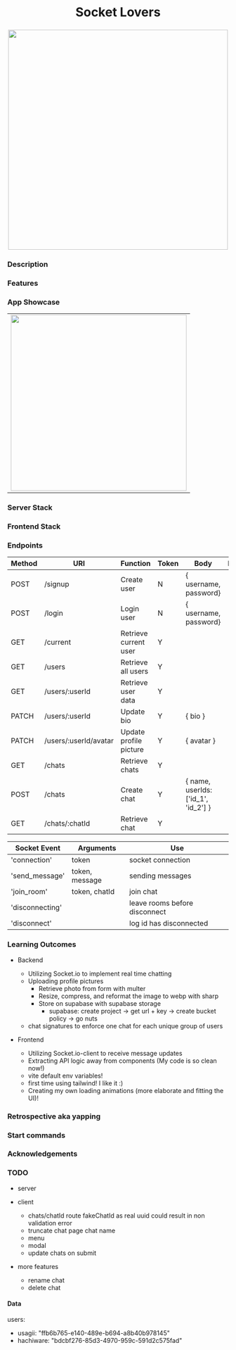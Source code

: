 <h1 align="center">Socket Lovers</h1>
<h3 align="center"></h3>
<p align="center">
    <img align="center" width="500px" src="" >
</p>

### Description

### Features

### App Showcase

|                             |
| --------------------------- |
| <img width="400px" src="" > |

### Server Stack

### Frontend Stack

### Endpoints

| Method | URI                   | Function               | Token | Body                                | Notes |
| ------ | --------------------- | ---------------------- | ----- | ----------------------------------- | ----- |
| POST   | /signup               | Create user            | N     | { username, password}               |       |
| POST   | /login                | Login user             | N     | { username, password}               |       |
| GET    | /current              | Retrieve current user  | Y     |                                     |       |
| GET    | /users                | Retrieve all users     | Y     |                                     |       |
| GET    | /users/:userId        | Retrieve user data     | Y     |                                     |       |
| PATCH  | /users/:userId        | Update bio             | Y     | { bio }                             |       |
| PATCH  | /users/:userId/avatar | Update profile picture | Y     | { avatar }                          |       |
| GET    | /chats                | Retrieve chats         | Y     |                                     |       |
| POST   | /chats                | Create chat            | Y     | { name, userIds: ['id_1', 'id_2'] } |       |
| GET    | /chats/:chatId        | Retrieve chat          | Y     |                                     |       |

| Socket Event    | Arguments      | Use                           |
| --------------- | -------------- | ----------------------------- |
| 'connection'    | token          | socket connection             |
| 'send_message'  | token, message | sending messages              |
| 'join_room'     | token, chatId  | join chat                     |
| 'disconnecting' |                | leave rooms before disconnect |
| 'disconnect'    |                | log id has disconnected       |

### Learning Outcomes

- Backend
    - Utilizing Socket.io to implement real time chatting
    - Uploading profile pictures
        - Retrieve photo from form with multer
        - Resize, compress, and reformat the image to webp with sharp
        - Store on supabase with supabase storage
            - supabase: create project -> get url + key -> create bucket policy -> go nuts
    - chat signatures to enforce one chat for each unique group of users

- Frontend
    - Utilizing Socket.io-client to receive message updates
    - Extracting API logic away from components (My code is so clean now!)
    - vite default env variables!
    - first time using tailwind! I like it :)
    - Creating my own loading animations (more elaborate and fitting the UI)!

### Retrospective aka yapping

### Start commands

### Acknowledgements

### TODO

- server

- client
    - chats/chatId route fakeChatId as real uuid could result in non validation error
    - truncate chat page chat name
    - menu
    - modal
    - update chats on submit

- more features
    - rename chat
    - delete chat

#### Data

users:

- usagii: "ffb6b765-e140-489e-b694-a8b40b978145"
- hachiware: "bdcbf276-85d3-4970-959c-591d2c575fad"
